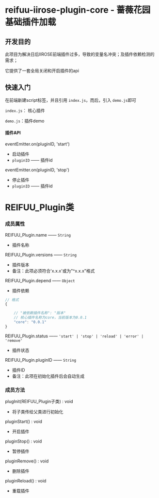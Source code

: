 # reifuu-iirose-plugin-core - 蔷薇花园基础插件加载

## 开发目的

此项目为解决日后IIROSE前端插件过多，导致的变量名冲突；及插件依赖检测的需求；

它提供了一套全局关闭和开启插件的api

## 快速入门

在前端新建script标签，并且引用 `index.js`，而后，引入 `demo.js`即可

`index.js`： 核心插件

`demo.js`：插件demo

#### 插件API

eventEmitter.on(pluginID, 'start')

* 启动插件
* `pluginID` —— 插件id


eventEmitter.on(pluginID, 'stop')

* 停止插件
* `pluginID` —— 插件id


# REIFUU_Plugin类

### 成员属性

REIFUU_Plugin.name —— `String`

* 插件名称

REIFUU_Plugin.versions —— `String`

* 插件版本
* 备注：此项必须符合'x.x.x'或为"^x.x.x"格式

REIFUU_Plugin.depend —— `Object`

* 插件依赖

```javascript
// 格式
{

    // "被依赖插件名称": "版本"
    // 核心插件名称为core，当前版本为0.0.1
    "core": "0.0.1"
}
```

REIFUU_Plugin.status —— `'start' | 'stop' | 'reload' | 'error' | 'remove'`

* 插件状态

REIFUU_Plugin.pluginID —— `String`

* 插件ID
* 备注：此项在初始化插件后会自动生成

### 成员方法

plugInit(REIFUU_Plugin子类) : void

* 将子类传给父类进行初始化

pluginStart() : void

* 开启插件

pluginStop() : void

* 暂停插件

pluginRemove() : void

* 删除插件

pluginReload() : void

* 重载插件
